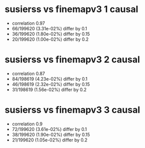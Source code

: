 # susierss vs finemapv3  1 causal

- correlation 0.97
- 66/199620 (3.31e-02%) differ by 0.1
- 36/199620 (1.80e-02%) differ by 0.15
- 20/199620 (1.00e-02%) differ by 0.2


# susierss vs finemapv3  2 causal

- correlation 0.87
- 84/198619 (4.23e-02%) differ by 0.1
- 46/198619 (2.32e-02%) differ by 0.15
- 31/198619 (1.56e-02%) differ by 0.2


# susierss vs finemapv3  3 causal

- correlation 0.9
- 72/199620 (3.61e-02%) differ by 0.1
- 38/199620 (1.90e-02%) differ by 0.15
- 21/199620 (1.05e-02%) differ by 0.2


